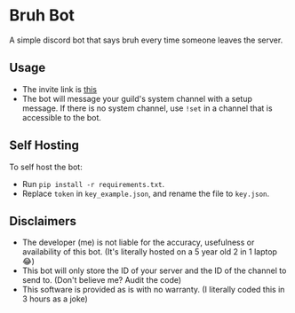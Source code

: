 # Bruh Bot
A simple discord bot that says bruh every time someone leaves the server.

## Usage
* The invite link is [this](https://discordapp.com/api/oauth2/authorize?client_id=702644157692379267&permissions=67584&scope=bot)
* The bot will message your guild's system channel with a setup message. If there is no system channel, use `!set` in a channel that is accessible to the bot.

## Self Hosting
To self host the bot:
* Run `pip install -r requirements.txt`.
* Replace `token` in `key_example.json`, and rename the file to `key.json`. 

## Disclaimers
* The developer (me) is not liable for the accuracy, usefulness or availability of this bot. (It's literally hosted on a 5 year old 2 in 1 laptop 😂)
* This bot will only store the ID of your server and the ID of the channel to send to. (Don't believe me? Audit the code)
* This software is provided as is with no warranty. (I literally coded this in 3 hours as a joke)